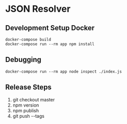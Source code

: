 # JSON Resolver

## Development Setup Docker
```
docker-compose build
docker-compose run --rm app npm install
```

## Debugging
```
docker-compose run --rm app node inspect ./index.js
```

## Release Steps
1. git checkout master
2. npm version <update>
3. npm publish
4. git push --tags
